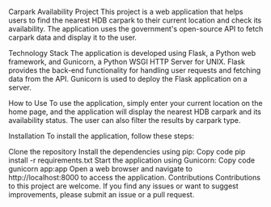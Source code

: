 Carpark Availability Project
This project is a web application that helps users to find the nearest HDB carpark to their current location and check its availability. The application uses the government's open-source API to fetch carpark data and display it to the user.

Technology Stack
The application is developed using Flask, a Python web framework, and Gunicorn, a Python WSGI HTTP Server for UNIX. Flask provides the back-end functionality for handling user requests and fetching data from the API. Gunicorn is used to deploy the Flask application on a server.

How to Use
To use the application, simply enter your current location on the home page, and the application will display the nearest HDB carpark and its availability status. The user can also filter the results by carpark type.

Installation
To install the application, follow these steps:

Clone the repository
Install the dependencies using pip:
Copy code
pip install -r requirements.txt
Start the application using Gunicorn:
Copy code
gunicorn app:app
Open a web browser and navigate to http://localhost:8000 to access the application.
Contributions
Contributions to this project are welcome. If you find any issues or want to suggest improvements, please submit an issue or a pull request.